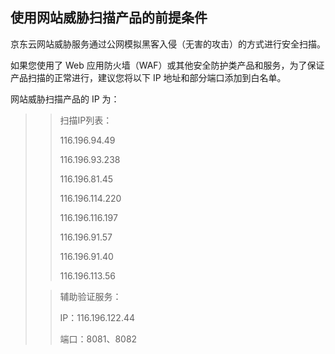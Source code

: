 ## 使用网站威胁扫描产品的前提条件

京东云网站威胁服务通过公网模拟黑客入侵（无害的攻击）的方式进行安全扫描。

如果您使用了 Web 应用防火墙（WAF）或其他安全防护类产品和服务，为了保证产品扫描的正常进行，建议您将以下 IP 地址和部分端口添加到白名单。

网站威胁扫描产品的 IP 为：

> > 扫描IP列表：
> >
> > 116.196.94.49
> >
> > 116.196.93.238
> >
> > 116.196.81.45
> >
> > 116.196.114.220
> >
> > 116.196.116.197
> >
> > 116.196.91.57
> >
> > 116.196.91.40
> >
> > 116.196.113.56
>
> > 辅助验证服务：
> >
> > IP：116.196.122.44
> >
> > 端口：8081、8082

